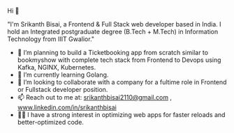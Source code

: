  Hi 👋
  
"I'm Srikanth Bisai, a Frontend & Full Stack web developer based in India. I hold an Integrated postgraduate degree (B.Tech + M.Tech) in Information Technology from IIIT Gwalior."
- 🔭 I’m planning to build a Ticketbooking app from scratch similar to bookmyshow with complete tech stack from Frontend to Devops using Kafka, NGINX, Kubernetes.
- 🌱 I’m currently learning Golang.
- 👯 I’m looking to collaborate with a company for a fultime role in Frontend or Fullstack developer position.
- 📫 Reach out to me at: srikanthbisai2110@gmail.com , www.linkedin.com/in/srikanthbisai
- 👨‍💻 I have a strong interest in optimizing web apps for faster reloads and better-optimized code.







